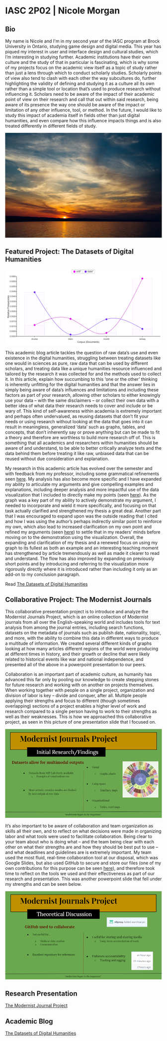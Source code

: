 # IASC 2P02 | Nicole Morgan

## Bio

My name is Nicole and I'm in my second year of the IASC program at Brock University in Ontario, studying game design and digital media. This year has piqued my interest in user and interface design and cultural studies, which I’m interesting in studying further. Academic institutions have their own culture and the study of that in particular is fascinating, which is why some of my projects focus on the academic view itself as a topic of study rather than just a lens through which to conduct scholarly studies. Scholarly points of view also tend to clash with each other the way subcultures do, further highlighting the validity of defining and studying it as a culture all its own rather than a simple tool or location that’s used to produce research without influencing it. Scholars need to be aware of the impact of their academic point of view on their research and call that out within said research, being aware of its presence the way one should be aware of the impact or limitation of any other influence, tool, or method. In the future, I would like to study this impact of academia itself in fields other than just digital humanities, and even compare how this influence impacts things and is also treated differently in different fields of study.

![](images/sunset.jpg)


## Featured Project: The Datasets of Digital Humanities

![](images/blog_voyant.PNG)

This academic blog article tackles the question of raw data’s use and even existence in the digital humanities, struggling between treating datasets like one would in sciences as pure, raw data that can be used by different scholars, and treating data like a unique humanities resource influenced and tailored by the research it was collected for and the methods used to collect it. In this article, explain how succumbing to this ‘one or the other’ thinking is inherently unfitting for the digital humanities and that the answer lies in simply being aware of data’s influences and limitations and including these factors as part of your research, allowing other scholars to either knowingly use your data – with the same disclaimers – or collect their own data with a better idea of what data their research needs to cover and include or be wary of. This kind of self-awareness within academia is extremely important and perhaps often undervalued, as reusing datasets that don’t fit your needs or using research without looking at the data that goes into it can result in meaningless, generalized ‘data’ such as graphs, tables, and concepts, that don’t inherently say or prove anything but can be made to fit a theory and therefore are worthless to build more research off of. This is something that all academics and researchers within humanities should be aware of and understand, to be able to better critically analyze texts and the data behind them before treating it like raw, unbiased data that can be reused without due consideration and explanation.

My research in this academic article has evolved over the semester and with feedback from my professor, including some grammatical refinements seen [here]( https://github.com/n0proxy/IASC-2P02/commit/d45052169b0d60fcd164fd30ab0974d4eb66d88e). My analysis has also become more specific and I have expanded my ability to articulate my arguments and give compelling examples and explanations, including deeper analysis and more impactful use of the data visualization that I included to directly make my points (seen [here]( https://github.com/n0proxy/IASC-2P02/commit/92c2b8b3a9c0cf7b8e8569ae003d01135b55179c)). As the graph was a key part of my ability to actively demonstrate my argument, I needed to incorporate and wield it more specifically, and focusing on that task actually clarified and strengthened my thesis a great deal. Another part that I was encouraged to expand upon was the outside reading that I cited and how I was using the author’s perhaps indirectly similar point to reinforce my own, which also lead to increased clarification on my own point and refined my arguments (seen [here]( https://github.com/n0proxy/IASC-2P02/commit/021021aaf7a08ccf79d453d49ce2adba3671deb0)) to settle that in my readers’ minds before moving on to the demonstration using the visualization. Overall, the expanding and clarification of my thesis and a renewed focus on using my graph to its fullest as both an example and an interesting teaching moment has strengthened by article tremendously as well as made it clearer to read and understand. The flow has also improved by expanding on previously short points and by introducing and referring to the visualization more rigorously directly where it is introduced rather than including it only as an add-on to my conclusion paragraph.

Read [The Datasets of Digital Humanities](blog)


## Collaborative Project: The Modernist Journals

This collaborative presentation project is to introduce and analyze the Modernist Journals Project, which is an online collection of Modernist journals from all over the English-speaking world and includes tools for text analysis from among the journal entries, including search functions, datasets on the metadata of journals such as publish date, nationality, topic, and more, with the ability to combine this data in different ways to produce a multitude of information. We created several different kinds of graphs looking at how many articles different regions of the world were producing at different times in history, and their growth or decline that were likely related to historical events like war and national independence, and presented all of the above in a powerpoint presentation to our peers. 

Collaboration is an important part of academic culture, as humanity has advanced this far only by pooling our knowledge to create stepping stones for future research and working with on another on projects themselves. When working together with people on a single project, organization and division of labor is key – divide and conquer, after all. Multiple people applying their strengths and focus to different (though sometimes overlapping) sections of a project enables a higher level of work and research compared to a single person having to work to their strengths as well as their weaknesses. This is how we approached this collaborative project, as seen in this picture of one presentation slide that I focused on.

![](images/modernpic1.PNG)

It’s also important to be aware of collaboration and team organization as skills all their own, and to reflect on what decisions were made in organizing labor and what tools were used to facilitate collaboration. Being clear to your team about who is doing what – and the team being clear with each other on what their strengths are and how they should be best put to use – and what deadlines and guidelines are is extremely important. My team used the most fluid, real-time collaboration tool at our disposal, which was Google Slides, but also used GitHub to secure and store our files (one of my own contributions for this purpose can be seen [here]( https://github.com/IascAtBrock/IASC-2P02-TeamPresentations/commit/75971ef1b5bdd7b2f04d5ecf8b9dd732a56b993f)), and therefore took time to reflect on the tools we used and their effectiveness as part of our research and presentation. This was another powerpoint slide that fell under my strengths and can be seen below.

![](images/modernpic2.PNG)


## Research Presentation

[The Modernist Journal Project](reveal/index.html)


## Academic Blog

[The Datasets of Digital Humanities](blog)

